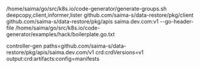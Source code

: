 /home/saima/go/src/k8s.io/code-generator/generate-groups.sh deepcopy,client,informer,lister github.com/saima-s/data-restore/pkg/client  github.com/saima-s/data-restore/pkg/apis saima.dev.com:v1 --go-header-file /home/saima/go/src/k8s.io/code-generator/examples/hack/boilerplate.go.txt



controller-gen paths=github.com/saima-s/data-restore/pkg/apis/saima.dev.com/v1  crd:crdVersions=v1 output:crd:artifacts:config=manifests